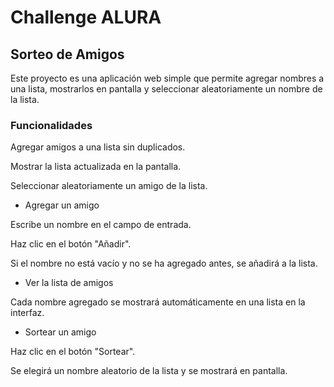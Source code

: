 # Challenge ALURA 

## Sorteo de Amigos

Este proyecto es una aplicación web simple que permite agregar nombres a una lista, mostrarlos en pantalla y seleccionar aleatoriamente un nombre de la lista.

### Funcionalidades

Agregar amigos a una lista sin duplicados.

Mostrar la lista actualizada en la pantalla.

Seleccionar aleatoriamente un amigo de la lista.

* Agregar un amigo

Escribe un nombre en el campo de entrada.

Haz clic en el botón "Añadir".

Si el nombre no está vacío y no se ha agregado antes, se añadirá a la lista.

* Ver la lista de amigos

Cada nombre agregado se mostrará automáticamente en una lista en la interfaz.

* Sortear un amigo

Haz clic en el botón "Sortear".

Se elegirá un nombre aleatorio de la lista y se mostrará en pantalla.
